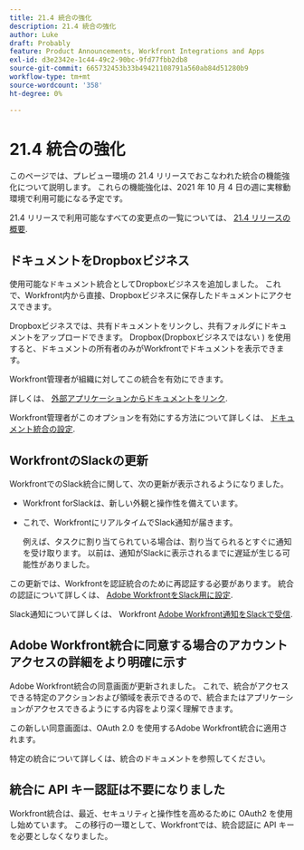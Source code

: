 ```yaml
---
title: 21.4 統合の強化
description: 21.4 統合の強化
author: Luke
draft: Probably
feature: Product Announcements, Workfront Integrations and Apps
exl-id: d3e2342e-1c44-49c2-90bc-9fd77fbb2db8
source-git-commit: 665732453b33b49421108791a560ab84d51280b9
workflow-type: tm+mt
source-wordcount: '358'
ht-degree: 0%

---
```


# 21.4 統合の強化

このページでは、プレビュー環境の 21.4 リリースでおこなわれた統合の機能強化について説明します。 これらの機能強化は、2021 年 10 月 4 日の週に実稼動環境で利用可能になる予定です。

21.4 リリースで利用可能なすべての変更点の一覧については、 [21.4 リリースの概要](../../../product-announcements/product-releases/21.4-release-activity/21.4-release-overview.md).

## ドキュメントをDropboxビジネス

使用可能なドキュメント統合としてDropboxビジネスを追加しました。 これで、Workfront内から直接、Dropboxビジネスに保存したドキュメントにアクセスできます。

Dropboxビジネスでは、共有ドキュメントをリンクし、共有フォルダにドキュメントをアップロードできます。 Dropbox(Dropboxビジネスではない ) を使用すると、ドキュメントの所有者のみがWorkfrontでドキュメントを表示できます。

Workfront管理者が組織に対してこの統合を有効にできます。

詳しくは、 [外部アプリケーションからドキュメントをリンク](../../../documents/adding-documents-to-workfront/link-documents-from-external-apps.md).

Workfront管理者がこのオプションを有効にする方法について詳しくは、 [ドキュメント統合の設定](../../../administration-and-setup/configure-integrations/configure-document-integrations.md).

## WorkfrontのSlackの更新

WorkfrontでのSlack統合に関して、次の更新が表示されるようになりました。

* Workfront forSlackは、新しい外観と操作性を備えています。
* これで、WorkfrontにリアルタイムでSlack通知が届きます。

   例えば、タスクに割り当てられている場合は、割り当てられるとすぐに通知を受け取ります。 以前は、通知がSlackに表示されるまでに遅延が生じる可能性がありました。

この更新では、Workfrontを認証統合のために再認証する必要があります。 統合の認証について詳しくは、 [Adobe WorkfrontをSlack用に設定](../../../workfront-integrations-and-apps/using-workfront-with-slack/configure-workfront-for-slack.md).

Slack通知について詳しくは、 Workfront [Adobe Workfront通知をSlackで受信](../../../workfront-integrations-and-apps/using-workfront-with-slack/receive-workfront-notifications-in-slack.md).

## Adobe Workfront統合に同意する場合のアカウントアクセスの詳細をより明確に示す

Adobe Workfront統合の同意画面が更新されました。 これで、統合がアクセスできる特定のアクションおよび領域を表示できるので、統合またはアプリケーションがアクセスできるようにする内容をより深く理解できます。

この新しい同意画面は、OAuth 2.0 を使用するAdobe Workfront統合に適用されます。

特定の統合について詳しくは、統合のドキュメントを参照してください。

## 統合に API キー認証は不要になりました

Workfront統合は、最近、セキュリティと操作性を高めるために OAuth2 を使用し始めています。 この移行の一環として、Workfrontでは、統合認証に API キーを必要としなくなりました。
